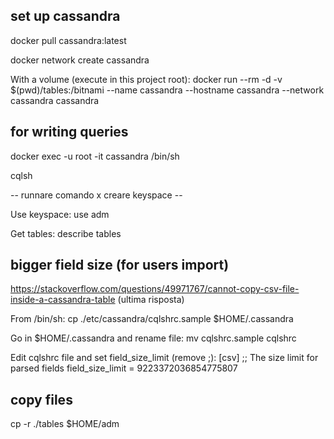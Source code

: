 ## set up cassandra

docker pull cassandra:latest

docker network create cassandra

With a volume (execute in this project root):
docker run --rm -d -v $(pwd)/tables:/bitnami --name cassandra --hostname cassandra --network cassandra cassandra

## for writing queries 

docker exec -u root -it cassandra /bin/sh

cqlsh

-- runnare comando x creare keyspace --

Use keyspace:
use adm

Get tables:
describe tables

## bigger field size (for users import)
https://stackoverflow.com/questions/49971767/cannot-copy-csv-file-inside-a-cassandra-table (ultima risposta)

From /bin/sh:
cp ./etc/cassandra/cqlshrc.sample $HOME/.cassandra

Go in $HOME/.cassandra and rename file:
mv cqlshrc.sample cqlshrc

Edit cqlshrc file and set field_size_limit (remove ;):
[csv]
;; The size limit for parsed fields
field_size_limit = 9223372036854775807


## copy files
cp -r ./tables $HOME/adm